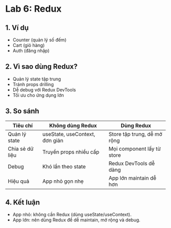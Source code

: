 # Lab 6: Redux

## 1. Ví dụ
- Counter (quản lý số đếm)
- Cart (giỏ hàng)
- Auth (đăng nhập)

## 2. Vì sao dùng Redux?
- Quản lý state tập trung
- Tránh props drilling
- Dễ debug với Redux DevTools
- Tối ưu cho ứng dụng lớn

## 3. So sánh
| Tiêu chí | Không dùng Redux | Dùng Redux |
|----------|------------------|------------|
| Quản lý state | useState, useContext, đơn giản | Store tập trung, dễ mở rộng |
| Chia sẻ dữ liệu | Truyền props nhiều cấp | Mọi component lấy từ store |
| Debug | Khó lần theo state | Redux DevTools dễ dàng |
| Hiệu quả | App nhỏ gọn nhẹ | App lớn maintain dễ hơn |

## 4. Kết luận
- App nhỏ: không cần Redux (dùng useState/useContext).
- App lớn: nên dùng Redux để dễ maintain, mở rộng và debug.
